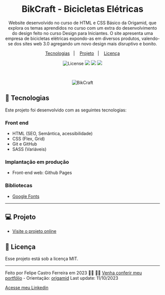 <h1 align="center"> BikCraft - Bicicletas Elétricas </h1>

<p align="center">
 Website desenvolvido no curso de HTML e CSS Básico da Origamid, que explora os temas aprendidos no curso com um extra do desenvolvimento do design feito no curso Design para Iniciantes. 
  O site apresenta uma empresa de bicicletas elétricas expondo-as em diversos produtos, valendo-se dos sites web 3.0 agregando um novo design mais disruptivo e bonito.<br/>
</p>

<p align="center">
  <a href="#-tecnologias">Tecnologias</a>&nbsp;&nbsp;&nbsp;|&nbsp;&nbsp;&nbsp;
  <a href="#-projeto">Projeto</a>&nbsp;&nbsp;&nbsp;|&nbsp;&nbsp;&nbsp;
  <a href="#memo-licença">Licença</a>
</p>

<p align="center">
  <img alt="License" src="https://img.shields.io/static/v1?label=license&message=MIT&color=49AA26&labelColor=000000">
  <img src="https://img.shields.io/badge/-HTML-333333?style=flat&logo=HTML5">
  <img src="https://img.shields.io/badge/-CSS-333333?style=flat&logo=CSS3&logoColor=1572B6">
  <img src="https://img.shields.io/badge/-Sass-333333?style=flat&logo=SASS&background=gray">
</p>

<br>

<p align="center">
 <img alt="BikCraft" src="">
</p>

## 🚀 Tecnologias

Este projeto foi desenvolvido com as seguintes tecnologias: 

### Front end
- HTML (SEO, Semântica, acessibilidade)
- CSS (Flex, Grid)
- Git e GitHub
- SASS (Variáveis)

### Implantação em produção
- Front-end web: Github Pages

### Bibliotecas
- [Google Fonts](https://fonts.google.com/)

<!-- 
### Utilitários
- [Icons8](https://icons8.com)
- [IconFinder](https://www.iconfinder.com/)
-->

---

## 💻 Projeto

- [Visite o projeto online]()

## :memo: Licença

Esse projeto está sob a licença MIT.

---

Feito por Felipe Castro Ferreira em 2023 👦🏻 👋🏻 [Venha conferir meu portfólio](https://felipecastro2021.github.io/Portfolio_FelipeCastro2022/) - 
Orientação: [origamid](https://www.origamid.com)
Last update: 11/10/2023

[Acesse meu Linkedin](https://www.linkedin.com/in/felipe-castro-ferreira/)
